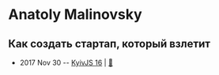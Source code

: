 # Anatoly Malinovsky

## Как создать стартап, который взлетит
- 2017 Nov 30 -- [KyivJS 16](https://www.youtube.com/watch?v=JSqUYuIOHE8)  | [:notebook:](https://drive.google.com/file/d/1JyFWNT612iFJn3guBDHmsSs3FUFy5nca/view)  
